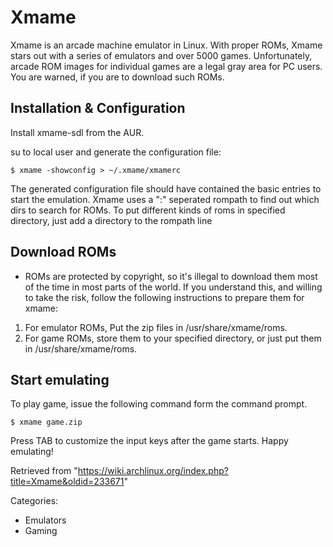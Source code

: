 Xmame
=====

Xmame is an arcade machine emulator in Linux. With proper ROMs, Xmame
stars out with a series of emulators and over 5000 games. Unfortunately,
arcade ROM images for individual games are a legal gray area for PC
users. You are warned, if you are to download such ROMs.

Installation & Configuration
----------------------------

Install xmame-sdl from the AUR.

su to local user and generate the configuration file:

    $ xmame -showconfig > ~/.xmame/xmamerc

The generated configuration file should have contained the basic entries
to start the emulation. Xmame uses a ":" seperated rompath to find out
which dirs to search for ROMs. To put different kinds of roms in
specified directory, just add a directory to the rompath line

Download ROMs
-------------

-   ROMs are protected by copyright, so it's illegal to download them
    most of the time in most parts of the world. If you understand this,
    and willing to take the risk, follow the following instructions to
    prepare them for xmame:

1.  For emulator ROMs, Put the zip files in /usr/share/xmame/roms.
2.  For game ROMs, store them to your specified directory, or just put
    them in /usr/share/xmame/roms.

Start emulating
---------------

To play game, issue the following command form the command prompt.

    $ xmame game.zip 

Press TAB to customize the input keys after the game starts. Happy
emulating!

Retrieved from
"https://wiki.archlinux.org/index.php?title=Xmame&oldid=233671"

Categories:

-   Emulators
-   Gaming
